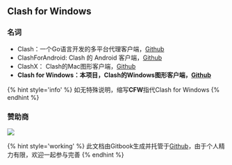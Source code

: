 ## Clash for Windows

### 名词
- Clash：一个Go语言开发的多平台代理客户端，[Github](https://github.com/Dreamacro/clash)
- ClashForAndroid: Clash 的 Android 客户端，[Github](https://github.com/Kr328/ClashForAndroid)
- ClashX： Clash的Mac图形客户端，[Github](https://github.com/yichengchen/clashX)
- **Clash for Windows：本项目，Clash的Windows图形客户端，[Github](https://github.com/Fndroid/clash_for_windows_pkg)**

{% hint style='info' %}
如无特殊说明，缩写**CFW**指代Clash for Windows
{% endhint %}


### 赞助商

[![](https://github.com/Fndroid/ads/blob/master/ads10.jpg?raw=true)]()

{% hint style='working' %}
此文档由Gitbook生成并托管于[Github](https://github.com/Fndroid/clash-win-docs)，由于个人精力有限，欢迎一起参与完善
{% endhint %}
